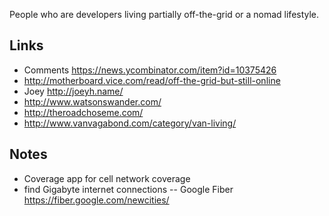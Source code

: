 
People who are developers living partially off-the-grid or a nomad lifestyle.

## Links

- Comments https://news.ycombinator.com/item?id=10375426
- http://motherboard.vice.com/read/off-the-grid-but-still-online
- Joey http://joeyh.name/
- http://www.watsonswander.com/
- http://theroadchoseme.com/
- http://www.vanvagabond.com/category/van-living/


## Notes

- Coverage app for cell network coverage
- find Gigabyte internet connections
-- Google Fiber https://fiber.google.com/newcities/
